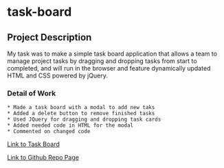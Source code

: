 # task-board

## Project Description

My task was to make a simple task board application that allows a team to manage project tasks by dragging and dropping tasks from start to completed, and will run in the browser and feature dynamically updated HTML and CSS powered by jQuery.

### Detail of Work

    * Made a task board with a modal to add new taks
    * Added a delete button to remove finished tasks
    * Used JQuery for dragging and dropping task cards
    * Added needed code in HTML for the modal
    * Commented on changed code

[Link to Task Board](http://127.0.0.1:5500/task-board/index.html)

[Link to Github Repo Page](https://github.com/smrsun/task-board)